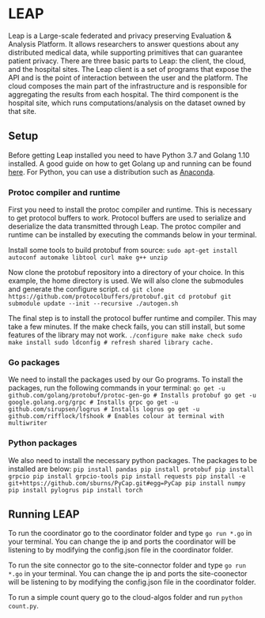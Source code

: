 # LEAP
Leap is a Large-scale federated and privacy preserving Evaluation & Analysis Platform. It allows researchers to answer questions about any distributed medical data, while supporting primitives that can guarantee patient privacy. There are three basic parts to Leap: the client, the cloud, and the hospital sites. The Leap client is a set of programs that expose the API and is the point of interaction between the user and the platform. The cloud composes the main part of the infrastructure and is responsible for aggregating the results from each hospital. The third component is the hospital site, which runs computations/analysis on the dataset owned by that site.

## Setup

Before getting Leap installed you need to have Python 3.7 and Golang 1.10 installed. A good guide on how to get Golang up and running can be found [here](https://golang.org/doc/code.html). For Python, you can use a distribution such as [Anaconda](https://www.anaconda.com/distribution/#download-section).

### Protoc compiler and runtime
First you need to install the protoc compiler and runtime. This is necessary to get protocol buffers to work. Protocol buffers are used to serialize and deserialize the data transmitted through Leap. The protoc compiler and runtime can be installed by executing the commands below in your terminal.

Install some tools to build protobuf from source:
`sudo apt-get install autoconf automake libtool curl make g++ unzip`

Now clone the protobuf repository into a directory of your choice. In this example, the home directory is used. We will also clone the submodules and generate the configure script.
`cd
git clone https://github.com/protocolbuffers/protobuf.git
cd protobuf
git submodule update --init --recursive
./autogen.sh`

The final step is to install the protocol buffer runtime and compiler. This may take a few minutes. If the make check fails, you can still install, but some features of the library may not work.
`./configure
make
make check
sudo make install
sudo ldconfig # refresh shared library cache.` 

### Go packages
We need to install the packages used by our Go programs. To install the packages, run the following commands in your terminal:
`go get -u github.com/golang/protobuf/protoc-gen-go # Installs protobuf
go get -u google.golang.org/grpc # Installs grpc
go get -u github.com/sirupsen/logrus # Installs logrus
go get -u github.com/rifflock/lfshook # Enables colour at terminal with multiwriter`

### Python packages
We also need to install the necessary python packages. The packages to be installed are below:
`pip install pandas
pip install protobuf
pip install grpcio
pip install grpcio-tools
pip install requests
pip install -e git+https://github.com/sburns/PyCap.git#egg=PyCap
pip install numpy
pip install pylogrus
pip install torch`

## Running LEAP
To run the coordinator go to the coordinator folder and type `go run *.go` in your terminal. You can change the ip and ports the coordinator will be listening to by modifying the config.json file in the coordinator folder.

To run the site connector go to the site-connector folder and type `go run *.go` in your terminal. You can change the ip and ports the site-coonector will be listening to by modifying the config.json file in the coordinator folder.

To run a simple count query go to the cloud-algos folder and run `python count.py`.
